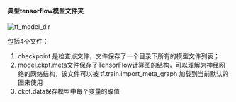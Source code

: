#### 典型tensorflow模型文件夹

![tf_model_dir](/home/chen/myworkspace/projects/hdrnet-mobile/doc/img/tensorflow_model_dir.png)

包括4个文件：

1. checkpoint  是检查点文件，文件保存了一个目录下所有的模型文件列表；
2. model.ckpt.meta文件保存了TensorFlow计算图的结构，可以理解为神经网络的网络结构，该文件可以被 tf.train.import_meta_graph 加载到当前默认的图来使用
3. ckpt.data保存模型中每个变量的取值